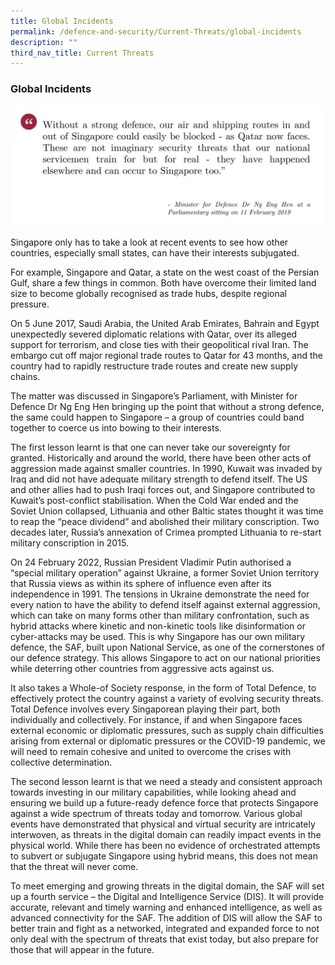 ```yaml
---
title: Global Incidents
permalink: /defence-and-security/Current-Threats/global-incidents
description: ""
third_nav_title: Current Threats
---
```

### Global Incidents
![Qatar air shipping routes dr ng eng hen quote 2019](/images/Defence/Defence%205.jpg)

Singapore only has to take a look at recent events to see how other countries, especially small states, can have their interests subjugated. 

For example, Singapore and Qatar, a state on the west coast of the Persian Gulf, share a few things in common. Both have overcome their limited land size to become globally recognised as trade hubs, despite regional pressure. 

On 5 June 2017, Saudi Arabia, the United Arab Emirates, Bahrain and Egypt unexpectedly severed diplomatic relations with Qatar, over its alleged support for terrorism, and close ties with their geopolitical rival Iran. The embargo cut off major regional trade routes to Qatar for 43 months, and the country had to rapidly restructure trade routes and create new supply chains.

The matter was discussed in Singapore’s Parliament, with Minister for Defence Dr Ng Eng Hen bringing up the point that without a strong defence, the same could happen to Singapore – a group of countries could band together to coerce us into bowing to their interests. 

The first lesson learnt is that one can never take our sovereignty for granted. Historically and around the world, there have been other acts of aggression made against smaller countries. In 1990, Kuwait was invaded by Iraq and did not have adequate military strength to defend itself. The US and other allies had to push Iraqi forces out, and Singapore contributed to Kuwait’s post-conflict stabilisation. When the Cold War ended and the Soviet Union collapsed, Lithuania and other Baltic states thought it was time to reap the “peace dividend” and abolished their military conscription. Two decades later, Russia’s annexation of Crimea prompted Lithuania to re-start military conscription in 2015. 

On 24 February 2022, Russian President Vladimir Putin authorised a “special military operation” against Ukraine, a former Soviet Union territory that Russia views as within its sphere of influence even after its independence in 1991.  The tensions in Ukraine demonstrate the need for every nation to have the ability to defend itself against external aggression, which can take on many forms other than military confrontation, such as hybrid attacks where kinetic and non-kinetic tools like disinformation or cyber-attacks may be used. This is why Singapore has our own military defence, the SAF, built upon National Service, as one of the cornerstones of our defence strategy. This allows Singapore to act on our national priorities while deterring other countries from aggressive acts against us. 

It also takes a Whole-of Society response, in the form of Total Defence, to effectively protect the country against a variety of evolving security threats. Total Defence involves every Singaporean playing their part, both individually and collectively. For instance, if and when Singapore faces external economic or diplomatic pressures, such as supply chain difficulties arising from external or diplomatic pressures or the COVID-19 pandemic, we will need to remain cohesive and united to overcome the crises with collective determination.

The second lesson learnt is that we need a steady and consistent approach towards investing in our military capabilities, while looking ahead and ensuring we build up a future-ready defence force that protects Singapore against a wide spectrum of threats today and tomorrow. Various global events have demonstrated that physical and virtual security are intricately interwoven, as threats in the digital domain can readily impact events in the physical world. While there has been no evidence of orchestrated attempts to subvert or subjugate Singapore using hybrid means, this does not mean that the threat will never come. 

To meet emerging and growing threats in the digital domain, the SAF will set up a fourth service – the Digital and Intelligence Service (DIS). It will provide accurate, relevant and timely warning and enhanced intelligence, as well as advanced connectivity for the SAF. The addition of DIS will allow the SAF to better train and fight as a networked, integrated and expanded force to not only deal with the spectrum of threats that exist today, but also prepare for those that will appear in the future.